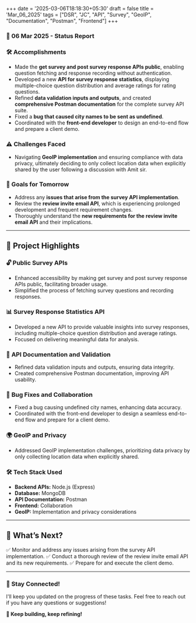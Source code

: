 +++
date = '2025-03-06T18:18:30+05:30'
draft = false
title = 'Mar_06_2025'
tags = ["DSR", "JC", "API", "Survey", "GeoIP", "Documentation", "Postman", "Frontend"]
+++

### **📆 06 Mar 2025 - Status Report**

### **🛠 Accomplishments**

<!--more-->

- Made the **get survey and post survey response APIs public**, enabling question fetching and response recording without authentication.
- Developed a new **API for survey response statistics**, displaying multiple-choice question distribution and average ratings for rating questions.
- Refined **data validation inputs and outputs**, and created **comprehensive Postman documentation** for the complete survey API suite.
- Fixed a **bug that caused city names to be sent as undefined**.
- Coordinated with the **front-end developer** to design an end-to-end flow and prepare a client demo.

### **⚠️ Challenges Faced**

- Navigating **GeoIP implementation** and ensuring compliance with data privacy, ultimately deciding to only collect location data when explicitly shared by the user following a discussion with Amit sir.

### **🎯 Goals for Tomorrow**

- Address any **issues that arise from the survey API implementation**.
- Review the **review invite email API**, which is experiencing prolonged development and frequent requirement changes.
- Thoroughly understand the **new requirements for the review invite email API** and their implications.

---

## 📖 **Project Highlights**

### 🔓 **Public Survey APIs**

- Enhanced accessibility by making get survey and post survey response APIs public, facilitating broader usage.
- Simplified the process of fetching survey questions and recording responses.

### 📊 **Survey Response Statistics API**

- Developed a new API to provide valuable insights into survey responses, including multiple-choice question distribution and average ratings.
- Focused on delivering meaningful data for analysis.

### 📝 **API Documentation and Validation**

- Refined data validation inputs and outputs, ensuring data integrity.
- Created comprehensive Postman documentation, improving API usability.

### 🐞 **Bug Fixes and Collaboration**

- Fixed a bug causing undefined city names, enhancing data accuracy.
- Coordinated with the front-end developer to design a seamless end-to-end flow and prepare for a client demo.

### 🌍 **GeoIP and Privacy**

- Addressed GeoIP implementation challenges, prioritizing data privacy by only collecting location data when explicitly shared.

### 🛠️ **Tech Stack Used**

- **Backend APIs:** Node.js (Express)
- **Database:** MongoDB
- **API Documentation:** Postman
- **Frontend:** Collaboration
- **GeoIP:** Implementation and privacy considerations

---

## 🚀 **What’s Next?**

✅ Monitor and address any issues arising from the survey API implementation.
✅ Conduct a thorough review of the review invite email API and its new requirements.
✅ Prepare for and execute the client demo.

---

### **💬 Stay Connected!**

I'll keep you updated on the progress of these tasks. Feel free to reach out if you have any questions or suggestions!

**🚀 Keep building, keep refining!**
